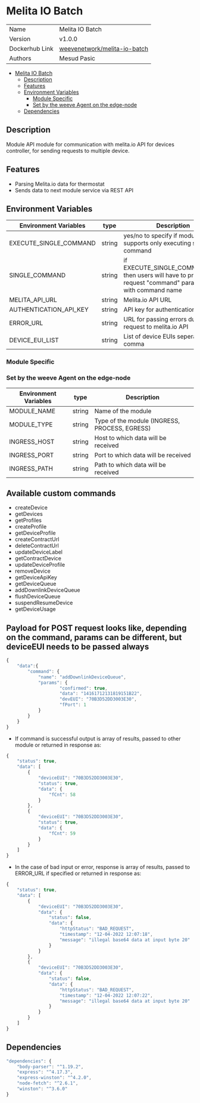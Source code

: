 # Melita IO Batch

|                |                                  |
| -------------- | -------------------------------- |
| Name           | Melita IO Batch                  |
| Version        | v1.0.0                           |
| Dockerhub Link | [weevenetwork/melita-io-batch](https://hub.docker.com/r/weevenetwork/melita-io-batch) |
| Authors        | Mesud Pasic                      |

- [Melita IO Batch](#melita-io-batch)
  - [Description](#description)
  - [Features](#features)
  - [Environment Variables](#environment-variables)
    - [Module Specific](#module-specific)
    - [Set by the weeve Agent on the edge-node](#set-by-the-weeve-agent-on-the-edge-node)
  - [Dependencies](#dependencies)

## Description

Module API module for communication with melita.io API for devices controller, for sending requests to multiple device.

## Features

- Parsing Melita.io data for thermostat
- Sends data to next module service via REST API

## Environment Variables

| Environment Variables | type | Description |
| --- | --- | --- |
| EXECUTE_SINGLE_COMMAND | string | yes/no to specify if module supports only executing single command |
| SINGLE_COMMAND | string | if EXECUTE_SINGLE_COMMAND=no, then users will have to provide in request "command" parameter with command name |
| MELITA_API_URL | string | Melita.io API URL |
| AUTHENTICATION_API_KEY | string | API key for authentication |
| ERROR_URL | string | URL for passing errors during request to melita.io API |
| DEVICE_EUI_LIST | string | List of device EUIs seperated by comma |

### Module Specific

### Set by the weeve Agent on the edge-node

| Environment Variables | type   | Description                                    |
| --------------------- | ------ | ---------------------------------------------- |
| MODULE_NAME           | string | Name of the module                             |
| MODULE_TYPE           | string | Type of the module (INGRESS, PROCESS, EGRESS)  |
| INGRESS_HOST          | string | Host to which data will be received            |
| INGRESS_PORT          | string | Port to which data will be received            |
| INGRESS_PATH          | string | Path to which data will be received            |

## Available custom commands

- createDevice
- getDevices
- getProfiles
- createProfile
- getDeviceProfile
- createContractUrl
- deleteContractUrl
- updateDeviceLabel
- getContractDevice
- updateDeviceProfile
- removeDevice
- getDeviceApiKey
- getDeviceQueue
- addDownlinkDeviceQueue
- flushDeviceQueue
- suspendResumeDevice
- getDeviceUsage

## Payload for POST request looks like, depending on the command, params can be different, but deviceEUI needs to be passed always

```js
{
	"data":{
		"command": {
			"name": "addDownlinkDeviceQueue",
			"params": {
					"confirmed": true,
					"data": "14161712131819151B22",
					"devEUI": "70B3D52DD3003E30",
					"fPort": 1
			}
		}
	}
}
```

- If command is successful output is array of results, passed to other module or returned in response as:

```js
{
	"status": true,
	"data": [
		{
			"deviceEUI": "70B3D52DD3003E30",
			"status": true,
			"data": {
				"fCnt": 58
			}
		},
		{
			"deviceEUI": "70B3D52DD3003E30",
			"status": true,
			"data": {
				"fCnt": 59
			}
		}
	]
}
```

- In the case of bad input or error, response is array of results, passed to ERROR_URL if specified or returned in response as:

```js
{
	"status": true,
	"data": [
		{
			"deviceEUI": "70B3D52DD3003E30",
			"data": {
				"status": false,
				"data": {
					"httpStatus": "BAD_REQUEST",
					"timestamp": "12-04-2022 12:07:18",
					"message": "illegal base64 data at input byte 20"
				}
			}
		},
		{
			"deviceEUI": "70B3D52DD3003E30",
			"data": {
				"status": false,
				"data": {
					"httpStatus": "BAD_REQUEST",
					"timestamp": "12-04-2022 12:07:22",
					"message": "illegal base64 data at input byte 20"
				}
			}
		}
	]
}
```

## Dependencies

```js
"dependencies": {
    "body-parser": "^1.19.2",
    "express": "^4.17.3",
    "express-winston": "^4.2.0",
    "node-fetch": "^2.6.1",
    "winston": "^3.6.0"
}
```
